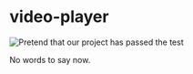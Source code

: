 # video-player 

![Pretend that our project has passed the test](https://raw.githubusercontent.com/dwyl/repo-badges/master/highresPNGs/build-passing.png)

No words to say now.